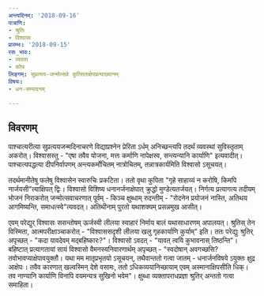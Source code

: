 ```yaml
---
अन्त्यदिनम्: '2018-09-16'
पात्राणि:
- श्रुतिः
- विश्वासः
प्रारम्भः: '2018-09-15'
रसः_भावः:
- व्यग्रता
- कोपः
लिङ्गम्: सुप्रत्यय-जन्मोत्सवे कुत्सिताक्षेपप्रत्याख्यानम्
विषयः:
- धन-सम्पादनम्

---
```


## विवरणम्
पाश्चात्यरीत्या सुप्रत्ययजन्मदिनाचरणे विद्याप्रश्नेन प्रेरिता ऽर्धम् अनिच्छन्त्यपि तदर्थं व्यवस्थां सुविस्तृताम् अकरोत्। विश्वासस्तु - "एषा तवैव योजना, मत्तः‌ कर्माणि नापेक्षस्व, सन्त्यन्यानि कार्याणि" इत्यवादीत्। पाश्चात्यपद्धत्या दीपनिर्वापणम् अन्त्यकर्मोचितम् नात्रोचितम्, तन्नात्रकार्यमिति विश्वासो ऽसूचयत्। 

तदर्थमानीतेषु फलेषु विश्वासेन स्वारुचिः प्रकटिता। ततो वृथा कुपिता "गृहे साहाय्यं न करोषि, किमपि नार्जयसी"त्याक्षिपत् द्विः। विश्वासो विशिष्य धनानर्जनाक्षेपात् क्रुद्धो मुण्डेत्यतर्जयत्। निर्गत्य प्रत्यागत्य तदीयम् भोजनं निराकरोत् जन्मोत्सवाचरणात् पूर्वम् - किञ्च क्षुब्धाम् रुदन्तीम् - "रोदनेन प्रयोजनं नास्ति, अतिथय आगमिष्यन्ति, समाधत्स्वे"त्यवदत्। अतिथीनाम् पुरतो यथाशक्यम् प्रसन्नमुख आसीत्। 

एवम् परेद्युर् विश्वासः‌ ससन्तोषम् ऊर्जस्वी लीलया स्वाहारं निर्माय बालं यथासाधारणम् अपालयत्। श्रुतिस् तेन विस्मिता, आत्मपरीक्षाञ्चाकरोत् - "विश्वाससदृशी लीलया खलु गृहकार्याणि कुर्याम्" इति। ततः‌ परेद्युः श्रुतिर् अपृच्छत् - "कदा यावदेवम् मद्बहिष्कारः?"। विश्वासो ऽवदत् - "यावत् त्वयि कुभावनास् तिष्ठन्ति"। बहिष्टात् प्रत्यागतायां सायं विश्वासो वैमनस्यनिवारणार्थम् अपृच्छत् - "स्वदोषान् अवगच्छसि? तवोभावप्याक्षेपावयुक्तौ। यथा मम मातृप्रभृतयो ऽसूचयन्, तथैवान्ततो गत्वा जातम् - धनार्जनविषये ऽयुक्तः क्षुद्र आक्षेपः। तवैव कारणात् खल्वस्मिन् देशे वसामः, ततो ऽधिकव्ययानिच्छायाम् एवम् अस्मानाक्षिपसीति धिक्। तव नाण्यानि कार्याणि विनापि वयमन्यत्र सुखिनो भवेम"। क्षुब्धा व्यक्तापराधप्रज्ञा श्रुतिर् अन्ततो गत्वा समाहिता।

